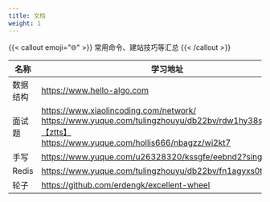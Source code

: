 ```yaml
---
title: 文档
weight: 1
---
```


{{< callout emoji="🌐" >}}
常用命令、建站技巧等汇总
{{< /callout >}}

| 名称    | 学习地址                                                              |
|-------|-------------------------------------------------------------------|
| 数据结构  | https://www.hello-algo.com                                        |
| 面试题   | https://www.xiaolincoding.com/network/<br/>https://www.yuque.com/tulingzhouyu/db22bv/rdw1hy38srbek0f9【ztts】<br/> https://www.yuque.com/hollis666/nbagzz/wi2kt7 |
| 手写    | https://www.yuque.com/u26328320/kssgfe/eebnd2?singleDoc#          |
| Redis | https://www.yuque.com/tulingzhouyu/db22bv/fn1agyxs0t15wlvu        |
| 轮子    | https://github.com/erdengk/excellent-wheel                        |
